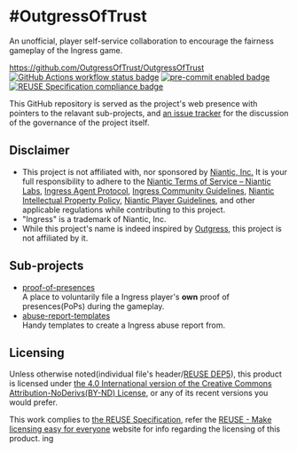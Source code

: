 # #OutgressOfTrust

An unofficial, player self-service collaboration to encourage the fairness gameplay of the Ingress game.

<https://github.com/OutgressOfTrust/OutgressOfTrust>  
[![GitHub Actions workflow status badge](https://github.com/OutgressOfTrust/OutgressOfTrust/actions/workflows/check-potential-problems.yml/badge.svg "GitHub Actions workflow status")](https://github.com/OutgressOfTrust/OutgressOfTrust/actions/workflows/check-potential-problems.yml) [![pre-commit enabled badge](https://img.shields.io/badge/pre--commit-enabled-brightgreen?logo=pre-commit&logoColor=white "This project uses pre-commit to check potential problems")](https://pre-commit.com/) [![REUSE Specification compliance badge](https://api.reuse.software/badge/github.com/OutgressOfTrust/OutgressOfTrust "This project complies to the REUSE specification to decrease software licensing costs")](https://api.reuse.software/info/github.com/OutgressOfTrust/OutgressOfTrust)

This GitHub repository is served as the project's web presence with pointers to the relavant sub-projects, and [an issue tracker](https://github.com/OutgressOfTrust/OutgressOfTrust/issues) for the discussion of the governance of the project itself.

## Disclaimer

* This project is not affiliated with, nor sponsored by [Niantic, Inc.](https://nianticlabs.com/)  It is your full responsibility to adhere to the [Niantic Terms of Service – Niantic Labs](https://nianticlabs.com/terms), [Ingress Agent Protocol](https://niantic.helpshift.com/hc/en/3-ingress/faq/448-agent-protocol/), [Ingress Community Guidelines](https://community.ingress.com/en/discussion/10/community-guidelines), [Niantic Intellectual Property Policy](https://nianticlabs.com/ip-policy), [Niantic Player Guidelines](https://nianticlabs.com/guidelines), and other applicable regulations while contributing to this project.
* "Ingress" is a trademark of Niantic, Inc.
* While this project's name is indeed inspired by [Outgress](https://outgress.com/), this project is not affiliated by it.

## Sub-projects

* [proof-of-presences](https://github.com/OutgressOfTrust/proof-of-presences)  
  A place to voluntarily file a Ingress player's **own** proof of presences(PoPs) during the gameplay.
* [abuse-report-templates](https://github.com/OutgressOfTrust/abuse-report-templates)  
  Handy templates to create a Ingress abuse report from.

## Licensing

Unless otherwise noted(individual file's header/[REUSE DEP5](.reuse/dep5)), this product is licensed under [the 4.0 International version of the Creative Commons Attribution-NoDerivs(BY-ND) License](https://creativecommons.org/licenses/by-nd/4.0/), or any of its recent versions you would prefer.

This work complies to [the REUSE Specification](https://reuse.software/spec/), refer the [REUSE - Make licensing easy for everyone](https://reuse.software/) website for info regarding the licensing of this product.
ing
